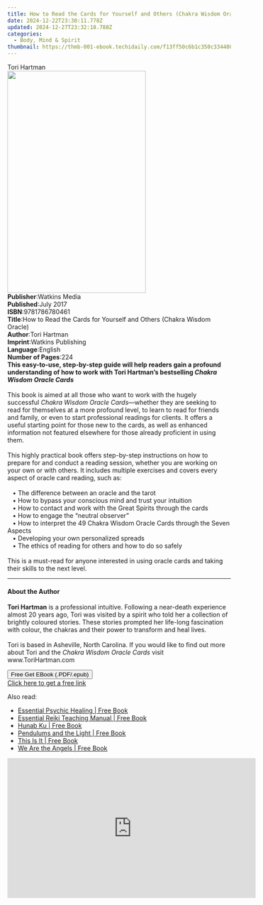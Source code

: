 ```yaml
---
title: How to Read the Cards for Yourself and Others (Chakra Wisdom Oracle) | Free Book
date: 2024-12-22T23:30:11.778Z
updated: 2024-12-27T23:32:18.788Z
categories:
  - Body, Mind & Spirit
thumbnail: https://thmb-001-ebook.techidaily.com/f13ff50c6b1c350c334408cef37903f386f3433a5a0c7d8b940b8da06f2d1dc1.jpg
---
```

<main id="book-container">
  <div class="flex flex-col">
    <div class="book-brief flex-1 py-6 px-4 sm:p-6 md:py-10 md:px-8">
      <!-- brief-->
      <div class="book-brief-main">Tori Hartman</div>
    </div>
    <div
      class="book-meta-info flex-1 grid gap-4 col-start-1 col-end-3 row-start-1 sm:mb-6 sm:grid-cols-4 lg:gap-6 lg:col-start-2 lg:row-end-6 lg:row-span-6 lg:mb-0"
    >
      <div
        class="book-meta-info-left place-content-center mt-4 p-4 text-sm leading-6 col-start-2 col-span-2 dark:text-slate-400"
      >
        <img
          class="w-full h-500 object-cover rounded-lg sm:h-255 sm:col-span-2 lg:col-span-full"
          src="https://img-001-ebook.techidaily.com/c7ca94b0a16e96a8b9560a4d8c3bb8102bdd783de55bea9560d6ce084063f32f.jpg"
          alt=""
          width="312"
          height="500"
        />
      </div>
      <div
        class="book-meta-info-right mt-2 col-start-1 row-start-2 col-span-3 self-center"
      >
        <!-- meta data  -->
        <div class="flex flex-col px-4 md:px-8">
          <div class="flex-1">
            <strong>Publisher</strong>:<span class="px-2">Watkins Media</span>
          </div>
          <div class="flex-1">
            <strong>Published</strong>:<span class="px-2">July 2017</span>
          </div>
          <div class="flex-1">
            <strong>ISBN</strong>:<span class="px-2">9781786780461</span>
          </div>
          <div class="flex-1">
            <strong>Title</strong>:<span class="px-2"
              >How to Read the Cards for Yourself and Others (Chakra Wisdom
              Oracle)</span
            >
          </div>
          <div class="flex-1">
            <strong>Author</strong>:<span class="px-2">Tori Hartman</span>
          </div>
          <div class="flex-1">
            <strong>Imprint</strong>:<span class="px-2"
              >Watkins Publishing</span
            >
          </div>
          <div class="flex-1">
            <strong>Language</strong>:<span class="px-2">English</span>
          </div>
          <div class="flex-1">
            <strong>Number of Pages</strong>:<span class="px-2">224</span>
          </div>
        </div>
      </div>
    </div>
    <div class="book-description flex-1 py-6 px-4 sm:p-6 md:py-10 md:px-8">
      <div class="book-description-main">
        <div accordion-content="" id="description">
          <b
            >This easy-to-use, step-by-step guide will help readers gain a
            profound understanding of how to work with Tori Hartman’s
            bestselling&nbsp;<i>Chakra Wisdom Oracle Cards</i></b
          ><br /><br />This book is aimed at all those who want to work with the
          hugely successful&nbsp;<i>Chakra Wisdom Oracle Cards</i>—whether they
          are seeking to read for themselves at a more profound level, to learn
          to read for friends and family, or even to start professional readings
          for clients. It offers a useful starting point for those new to the
          cards, as well as enhanced information not featured elsewhere for
          those already proficient in using them.<br /><br />This highly
          practical book offers step-by-step instructions on how to prepare for
          and conduct a reading session, whether you are working on your own or
          with others. It includes multiple exercises and covers every aspect of
          oracle card reading, such as:<br /><br />&nbsp;&nbsp;&nbsp;•&nbsp;The
          difference between an oracle and the tarot
          <br />&nbsp;&nbsp;&nbsp;•&nbsp;How to bypass your conscious mind and
          trust your intuition <br />&nbsp;&nbsp;&nbsp;•&nbsp;How to contact and
          work with the Great Spirits through the cards
          <br />&nbsp;&nbsp;&nbsp;•&nbsp;How to engage the “neutral observer”
          <br />&nbsp;&nbsp;&nbsp;•&nbsp;How to interpret the 49 Chakra Wisdom
          Oracle Cards through the Seven Aspects<br />&nbsp;&nbsp;&nbsp;•&nbsp;Developing
          your own personalized spreads <br />&nbsp;&nbsp;&nbsp;•&nbsp;The
          ethics of reading for others and how to do so safely <br /><br />This
          is a must-read for anyone interested in using oracle cards and taking
          their skills to the next level.
        </div>
        <div class="accordion-fader"></div>
      </div>
    </div>
    <div class="book-excerpts flex-1 py-6 px-4 sm:p-6 md:py-10 md:px-8">
      <!-- excerpts-->
      <div class="book-excerpts-main">
        <hr />
        <h4 class="placeholder placeholder-heading">
          <span>About the Author</span>
        </h4>
        <p>
          <b>Tori Hartman</b>&nbsp;is a professional intuitive. Following a
          near-death experience almost 20 years ago, Tori was visited by a
          spirit who told her a collection of brightly coloured stories. These
          stories prompted her life-long fascination with colour, the chakras
          and their power to transform and heal lives.&nbsp;<br /><br />Tori is
          based in Asheville, North Carolina. If you would like to find out more
          about&nbsp;Tori&nbsp;and the&nbsp;<i>Chakra Wisdom Oracle Cards</i
          >&nbsp;visit www.ToriHartman.com
        </p>
      </div>
    </div>
    <div
      class="book-about-author flex-1 py-6 px-4 sm:p-6 md:py-10 md:px-8"
    ></div>
    <div class="book-free-get flex-1 py-6 px-4 sm:p-6 md:py-10 md:px-8">
      <button
        id="btn-free-get"
        class="bg-blue-500 hover:bg-blue-700 text-white font-bold py-2 px-4 rounded"
      >
        Free Get EBook (.PDF/.epub)
      </button>
      <div id="countdown-display" class="px-2 text-lg mt-2"></div>
      <a
        id="free-link"
        class="hidden bg-blue-500 hover:bg-blue-700 text-white font-bold py-2 px-4 rounded"
        href="https://www.ebooks.com/en-us/book/95527301/how-to-read-the-cards-for-yourself-and-others-chakra-wisdom-oracle/tori-hartman/"
        target="_blank"
        >Click here to get a free link</a
      >
    </div>
    <script>
      let countdownTime = 0;
      let countdownInterval = null;
      document
        .getElementById('btn-free-get')
        .addEventListener('click', startCountdown);
      function startCountdown() {
        countdownTime = new Date().getTime() + 60000 * 3;
        countdownInterval = setInterval(updateCountdown, 1000);
        document.getElementById('btn-free-get').disabled = true;
        document
          .getElementById('btn-free-get')
          .classList.add('bg-gray-500', 'cursor-not-allowed');
      }
      function updateCountdown() {
        let currentTime = new Date().getTime();
        let timeLeft = countdownTime - currentTime;
        let secondsLeft = Math.floor(timeLeft / 1000);
        document.getElementById('countdown-display').innerHTML =
          `Remaining time: ${secondsLeft} seconds.`;
        if (secondsLeft <= 0) {
          clearInterval(countdownInterval);
          document.getElementById('btn-free-get').classList.add('hidden');
          document.getElementById('free-link').classList.remove('hidden');
          document.getElementById('countdown-display').innerHTML = '';
        }
      }
    </script>
  </div>
</main>

<ins class="adsbygoogle"
      style="display:block"
      data-ad-client="ca-pub-7571918770474297"
      data-ad-slot="8358498916"
      data-ad-format="auto"
      data-full-width-responsive="true"></ins>
    

<span class="atpl-alsoreadstyle">Also read:</span>
<div><ul>
<li><a href="https://novels-ebooks.techidaily.com/620347-9780307783790-essential-psychic-healing/"><u>Essential Psychic Healing | Free Book</u></a></li>
<li><a href="https://novels-ebooks.techidaily.com/620348-9780307783806-essential-reiki-teaching-manual/"><u>Essential Reiki Teaching Manual | Free Book</u></a></li>
<li><a href="https://novels-ebooks.techidaily.com/620290-9780307785879-hunab-ku/"><u>Hunab Ku | Free Book</u></a></li>
<li><a href="https://novels-ebooks.techidaily.com/620360-9780307783660-pendulums-and-the-light/"><u>Pendulums and the Light | Free Book</u></a></li>
<li><a href="https://novels-ebooks.techidaily.com/620315-9780307784322-this-is-it/"><u>This Is It | Free Book</u></a></li>
<li><a href="https://novels-ebooks.techidaily.com/620362-9780307783684-we-are-the-angels/"><u>We Are the Angels | Free Book</u></a></li>
</ul></div>

<!-- affiliate ads begin -->
<iframe width="560" height="315" src="https://www.youtube.com/embed/kZVDkvMZvP4?si=xAugrCf-Ud6EMMpm" title="YouTube video player" frameborder="0" allow="accelerometer; autoplay; clipboard-write; encrypted-media; gyroscope; picture-in-picture; web-share" referrerpolicy="strict-origin-when-cross-origin" allowfullscreen></iframe>
<!-- affiliate ads end -->

